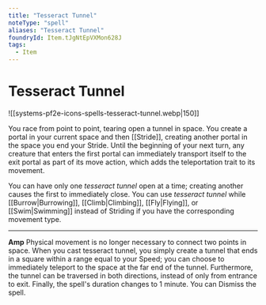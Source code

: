 ```yaml
---
title: "Tesseract Tunnel"
noteType: "spell"
aliases: "Tesseract Tunnel"
foundryId: Item.tJgNtEpVXMon628J
tags:
  - Item
---
```


# Tesseract Tunnel
![[systems-pf2e-icons-spells-tesseract-tunnel.webp|150]]

You race from point to point, tearing open a tunnel in space. You create a portal in your current space and then [[Stride]], creating another portal in the space you end your Stride. Until the beginning of your next turn, any creature that enters the first portal can immediately transport itself to the exit portal as part of its move action, which adds the teleportation trait to its movement.

You can have only one _tesseract tunnel_ open at a time; creating another causes the first to immediately close. You can use _tesseract tunnel_ while [[Burrow|Burrowing]], [[Climb|Climbing]], [[Fly|Flying]], or [[Swim|Swimming]] instead of Striding if you have the corresponding movement type.

* * *

**Amp** Physical movement is no longer necessary to connect two points in space. When you cast tesseract tunnel, you simply create a tunnel that ends in a square within a range equal to your Speed; you can choose to immediately teleport to the space at the far end of the tunnel. Furthermore, the tunnel can be traversed in both directions, instead of only from entrance to exit. Finally, the spell's duration changes to 1 minute. You can Dismiss the spell.

